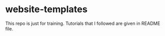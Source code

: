# website-templates
This repo is just for training. Tutorials that I followed are given in README file.
